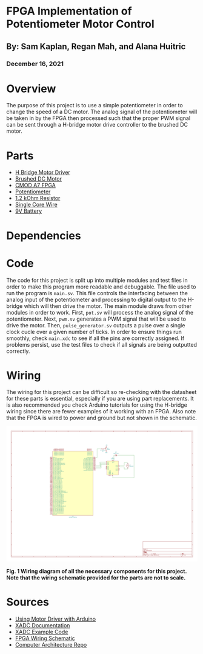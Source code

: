 # FPGA Implementation of Potentiometer Motor Control
## By: Sam Kaplan, Regan Mah, and Alana Huitric
### December 16, 2021

# Overview

The purpose of this project is to use a simple potentiometer in order to change the speed of a DC motor. The analog signal of the potentiometer will be taken in by the FPGA then processed such that the proper PWM signal can be sent through a H-bridge motor drive controller to the brushed DC motor.

# Parts
* [H Bridge Motor Driver](https://www.amazon.com/Qunqi-Controller-Module-Stepper-Arduino/dp/B014KMHSW6/ref=asc_df_B014KMHSW6/?tag=hyprod-20&linkCode=df0&hvadid=167139094796&hvpos=&hvnetw=g&hvrand=15513012047997898902&hvpone=&hvptwo=&hvqmt=&hvdev=c&hvdvcmdl=&hvlocint=&hvlocphy=9002080&hvtargid=pla-306436938191&psc=1)
* [Brushed DC Motor](https://www.pololu.com/product/2365)
* [CMOD A7 FPGA](https://digilent.com/shop/cmod-a7-breadboardable-artix-7-fpga-module/)
* [Potentiometer](https://www.amazon.com/MCIGICM-Breadboard-Trim-Potentiometer-Arduino/dp/B07S69443J/ref=sr_1_8?_encoding=UTF8&c=ts&keywords=Potentiometers&qid=1639676584&s=industrial&sr=1-8&ts_id=306810011)
* [1.2 kOhm Resistor](https://www.amazon.com/EDGELEC-Resistor-Tolerance-Resistance-Optional/dp/B07HDGCWCR/ref=sr_1_3?keywords=1.2+kohm+resistor&qid=1639677008&sr=8-3)
* [Single Core Wire](https://www.amazon.com/TUOFENG-Wire-Solid-different-colored-spools/dp/B07TX6BX47/ref=sr_1_2?keywords=single+core+wire&qid=1639677047&s=hi&sr=1-2)
* [9V Battery](https://www.amazon.com/Amazon-Basics-Performance-All-Purpose-Batteries/dp/B00MH4QM1S/ref=sr_1_5?keywords=9v+battery&qid=1639682927&rdc=1&sr=8-5)

# Dependencies


# Code 

The code for this project is split up into multiple modules and test files in order to make this program more readable and debuggable. The file used to run the program is `main.sv`. This file controls the interfacing between the analog input of the potentiometer and processing to digital output to the H-bridge which will then drive the motor. The main module draws from other modules in order to work. First, `pot.sv` will process the analog signal of the potentiometer. Next, `pwm.sv` generates a PWM signal that will be used to drive the motor. Then, `pulse_generator.sv` outputs a pulse over a single clock cucle over a given number of ticks. In order to ensure things run smoothly, check `main.xdc` to see if all the pins are correctly assigned. If problems persist, use the test files to check if all signals are being outputted correctly.  

# Wiring 

The wiring for this project can be difficult so re-checking with the datasheet for these parts is essential, especially if you are using part replacements. It is also recommended you check Arduino tutorials for using the H-bridge wiring since there are fewer examples of it working with an FPGA. Also note that the FPGA is wired to power and ground but not shown in the schematic.

<img src="pics/Circuit Diagram.png"  />

**Fig. 1 Wiring diagram of all the necessary components for this project. Note that the wiring schematic provided for the parts are not to scale.**

# Sources

* [Using Motor Driver with Arduino](https://create.arduino.cc/projecthub/ryanchan/how-to-use-the-l298n-motor-driver-b124c5)
* [XADC Documentation](https://www.xilinx.com/support/documentation/user_guides/ug480_7Series_XADC.pdf)
* [XADC Example Code](https://github.com/Digilent/Cmod-A7-15T-XADC?_ga=2.109299079.386762158.1639440346-1772712610.1632953568)
* [FPGA Wiring Schematic](https://digilent.com/reference/_media/reference/programmable-logic/cmod-a7/cmod_a7_sch_rev_c0.pdf)
* [Computer Architecture Repo](https://github.com/avinash-nonholonomy/olin-cafe-f21)